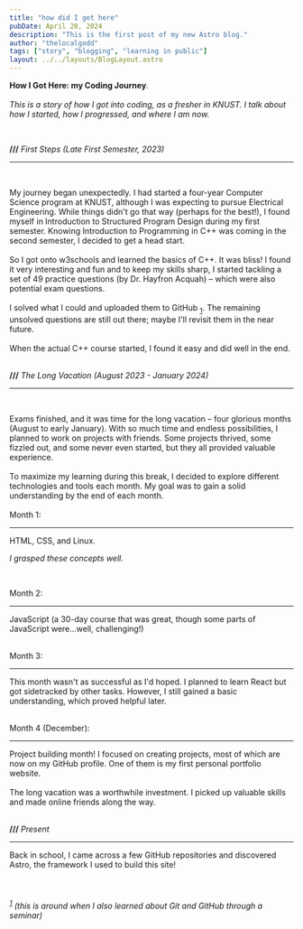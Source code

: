 ```yaml
---
title: "how did I get here"
pubDate: April 20, 2024
description: "This is the first post of my new Astro blog."
author: "thelocalgodd"
tags: ["story", "blogging", "learning in public"]
layout: ../../layouts/BlogLayout.astro
---
```


**How I Got Here: my Coding Journey**.
<br>
<br>
_This is a story of how I got into coding, as a fresher in KNUST. I talk about how I started, how I progressed, and where I am now._

<br>

**///** _First Steps (Late First Semester, 2023)_

---

<br>

My journey began unexpectedly. I had started a four-year Computer Science program at KNUST, although I was expecting to pursue Electrical Engineering. While things didn't go that way (perhaps for the best!), I found myself in Introduction to Structured Program Design during my first semester. Knowing Introduction to Programming in C++ was coming in the second semester, I decided to get a head start.
<br>
<br>
So I got onto w3schools and learned the basics of C++. It was bliss! I found it very interesting and fun and to keep my skills sharp, I started tackling a set of 49 practice questions (by Dr. Hayfron Acquah) – which were also potential exam questions.
<br>
<br>
I solved what I could and uploaded them to GitHub <sub>[1](#github-footer)</sub>. The remaining unsolved questions are still out there; maybe I'll revisit them in the near future.
<br>
<br>
When the actual C++ course started, I found it easy and did well in the end.
<br>
<br>

**///** _The Long Vacation (August 2023 - January 2024)_

---

<br>

Exams finished, and it was time for the long vacation – four glorious months (August to early January). With so much time and endless possibilities, I planned to work on projects with friends. Some projects thrived, some fizzled out, and some never even started, but they all provided valuable experience.
<br>
<br>
To maximize my learning during this break, I decided to explore different technologies and tools each month. My goal was to gain a solid understanding by the end of each month.
<br>
<br>
Month 1:

<hr> 
HTML, CSS, and Linux.

_I grasped these concepts well._

<br>

Month 2:

<hr>
JavaScript (a 30-day course that was great, though some parts of JavaScript were...well, challenging!)

<br>
<br>

Month 3:

<hr>
This month wasn't as successful as I'd hoped. I planned to learn React but got sidetracked by other tasks.
However, I still gained a basic understanding, which proved helpful later.

<br>
<br>

Month 4 (December):

<hr>
Project building month! I focused on creating projects, most of which are now on my GitHub profile. One of them is my first personal portfolio website.

<br>
<br>
The long vacation was a worthwhile investment. I picked up valuable skills and made online friends along the way.

<br>
<br>

**///** _Present_

<hr>
Back in school, I came across a few GitHub repositories and discovered Astro, the framework I used to build this site!
<br>
<br>
<br>

###### <sup>[1](#github-footer)</sup> (this is around when I also learned about Git and GitHub through a seminar)
